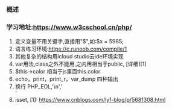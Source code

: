 ### 概述
###   学习地址:https://www.w3cschool.cn/php/
1. 定义变量不用关键字,直接用"$",如:$x = 5985;
2. 语言练习环境:https://c.runoob.com/compile/1
3. 其他复杂的结构用icloud studio云ide环境实现
4. var用法,class之外不能用,之内用相当于public, [详细][1]
5. $this->color 相当于js里面this.color
6. echo，print，print_r，var_dump 四种输出 
7. 换行 PHP_EOL,'\n','<br>'
8. isset,
[1]: https://www.cnblogs.com/lyf-blog/p/5681308.html


